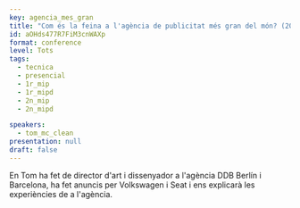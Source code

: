 ```yaml
---
key: agencia_mes_gran
title: "Com és la feina a l'agència de publicitat més gran del món? (20:00)"
id: aOHds477R7FiM3cnWAXp
format: conference
level: Tots
tags:
  - tecnica
  - presencial
  - 1r_mip
  - 1r_mipd
  - 2n_mip
  - 2n_mipd

speakers:
  - tom_mc_clean
presentation: null
draft: false
---
```


En Tom ha fet de director d'art i dissenyador a l'agència DDB Berlín i Barcelona, ha fet anuncis per Volkswagen i Seat i ens explicarà les experiències de a l'agència. 
